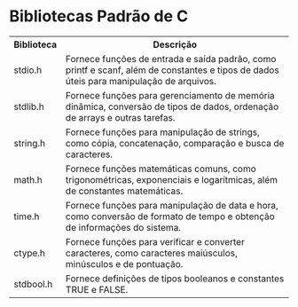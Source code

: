 <body>
	<h1>Bibliotecas Padrão de C</h1>
	<table>
		<tr>
			<th>Biblioteca</th>
			<th>Descrição</th>
		</tr>
		<tr>
			<td>stdio.h</td>
			<td>Fornece funções de entrada e saída padrão, como printf e scanf, além de constantes e tipos de dados úteis para manipulação de arquivos.</td>
		</tr>
		<tr>
			<td>stdlib.h</td>
			<td>Fornece funções para gerenciamento de memória dinâmica, conversão de tipos de dados, ordenação de arrays e outras tarefas.</td>
		</tr>
		<tr>
			<td>string.h</td>
			<td>Fornece funções para manipulação de strings, como cópia, concatenação, comparação e busca de caracteres.</td>
		</tr>
		<tr>
			<td>math.h</td>
			<td>Fornece funções matemáticas comuns, como trigonométricas, exponenciais e logarítmicas, além de constantes matemáticas.</td>
			</tr>
		<tr>
			<td>time.h</td>
			<td>Fornece funções para manipulação de data e hora, como conversão de formato de tempo e obtenção de informações do sistema.</td>
		</tr>
		<tr>
			<td>ctype.h</td>
			<td>Fornece funções para verificar e converter caracteres, como caracteres maiúsculos, minúsculos e de pontuação.</td>
		</tr>
		<tr>
			<td>stdbool.h</td>
			<td>Fornece definições de tipos booleanos e constantes TRUE e FALSE.</td>
		</tr>
	</table>
</body>
</html>



